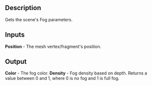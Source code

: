 ## Description
Gets the scene's Fog parameters.

## Inputs
**Position** - The mesh vertex/fragment's position.

## Output
**Color** - The fog color.
**Density** - Fog density based on depth. Returns a value between 0 and 1, where 0 is no fog and 1 is full fog.